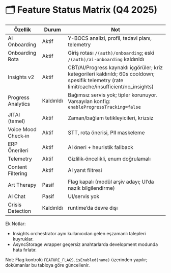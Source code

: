 # 🗂️ Feature Status Matrix (Q4 2025)

| Özellik | Durum | Not |
|---|---|---|
| AI Onboarding | Aktif | Y-BOCS analizi, profil, tedavi planı, telemetry |
| Onboarding Rota | Aktif | Giriş rotası `/(auth)/onboarding`; eski `/(auth)/ai-onboarding` kaldırıldı |
| Insights v2 | Aktif | CBT/AI/Progress kaynaklı içgörüler; kriz kategorileri kaldırıldı; 60s cooldown; spesifik telemetry (rate limit/cache/insufficient/no_insights) |
| Progress Analytics | Kaldırıldı | Bağımsız servis yok; tipler korunuyor. Varsayılan konfig: `enableProgressTracking=false` |
| JITAI (temel) | Aktif | Zaman/bağlam tetikleyicileri, krizsiz |
| Voice Mood Check‑in | Aktif | STT, rota önerisi, PII maskeleme |
| ERP Önerileri | Aktif | AI öneri + heuristik fallback |
| Telemetry | Aktif | Gizlilik‑öncelikli, enum doğrulamalı |
| Content Filtering | Aktif | AI yanıt filtresi |
| Art Therapy | Pasif | Flag kapalı (modül arşiv adayı; UI’da nazik bilgilendirme) |
| AI Chat | Pasif | UI/servis yok |
| Crisis Detection | Kaldırıldı | runtime’da devre dışı |

Ek Notlar:
- Insights orchestrator aynı kullanıcıdan gelen eşzamanlı talepleri kuyruklar.
- AsyncStorage wrapper geçersiz anahtarlarda development modunda hata fırlatır.

Not: Flag kontrolü `FEATURE_FLAGS.isEnabled(name)` üzerinden yapılır; dokümanlar bu tabloya göre güncellenir.
